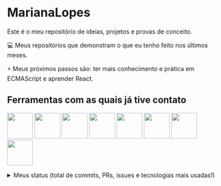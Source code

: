 # MarianaLopes

Este é o meu repositório de ideias, projetos e provas de conceito.

💻 Meus repositórios que demonstram o que eu tenho feito nos últimos meses.

⚡ Meus próximos passos são: ter mais conhecimento e prática em ECMAScript e aprender React.





## Ferramentas com as quais já tive contato

<img src="https://cdn.jsdelivr.net/gh/devicons/devicon/icons/html5/html5-original-wordmark.svg" width="60" height="60"/>   <img src="https://cdn.jsdelivr.net/gh/devicons/devicon/icons/css3/css3-original-wordmark.svg" width="60" height="60" />    <img src="https://cdn.jsdelivr.net/gh/devicons/devicon/icons/javascript/javascript-original.svg" width="60" height="60"/>     <img src="https://cdn.jsdelivr.net/gh/devicons/devicon/icons/python/python-original-wordmark.svg" width="60" height="60"/>    <img src="https://cdn.jsdelivr.net/gh/devicons/devicon/icons/nodejs/nodejs-original-wordmark.svg" width="60" height="60"/>     <img src="https://cdn.jsdelivr.net/gh/devicons/devicon/icons/vscode/vscode-original-wordmark.svg" width="60" height="60"/>         <img src="https://cdn.jsdelivr.net/gh/devicons/devicon/icons/gimp/gimp-original-wordmark.svg" width="60" height="60"/>     <img src="https://cdn.jsdelivr.net/gh/devicons/devicon/icons/figma/figma-original.svg"  width="60" height="60" />
          
<details>
   <summary>Meus status (total de commits, PRs, issues e tecnologias mais usadas!)</summary>
  
| ![](http://github-profile-summary-cards.vercel.app/api/cards/stats?username=marianalopess&theme=vue) | ![](http://github-profile-summary-cards.vercel.app/api/cards/repos-per-language?username=marianalopess&hide=Html&theme=vue) | ![](http://github-profile-summary-cards.vercel.app/api/cards/most-commit-language?username=marianalopess&theme=vue) |
| :-: | :-: | :-: |

| ![](http://github-profile-summary-cards.vercel.app/api/cards/profile-details?username=marianalopess&theme=vue) | ![](https://github-readme-streak-stats.herokuapp.com/?user=marianalopess&hide_border=true&date_format=M%20j%5B%2C%20Y%5D&background=fff&stroke=2D3742&ring=41B883&fire=41B883&currStreakNum=2D3742&sideNums=41B883&currStreakLabel=41B883&sideLabels=black&dates=black) |
| :-: | :-: |

</details>
